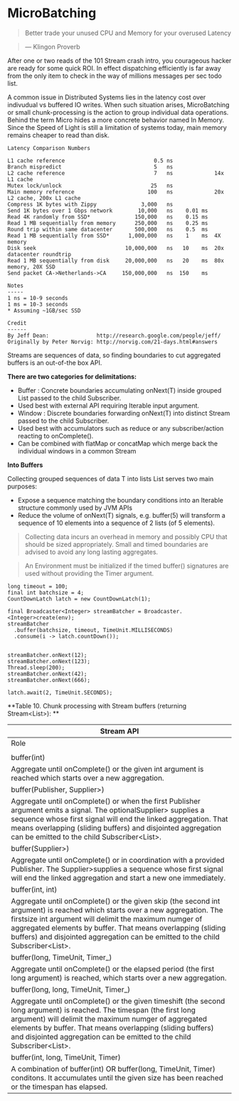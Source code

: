 
# MicroBatching

> Better trade your unused CPU and Memory for your overused Latency

> — Klingon Proverb

After one or two reads of the 101 Stream crash intro, you courageous hacker are ready for some quick ROI. In effect dispatching efficiently is far away from the only item to check in the way of millions messages per sec todo list.

A common issue in Distributed Systems lies in the latency cost over indivudual vs buffered IO writes. When such situation arises, MicroBatching or small chunk-processing is the action to group individual data operations. Behind the term Micro hides a more concrete behavior named In Memory. Since the Speed of Light is still a limitation of systems today, main memory remains cheaper to read than disk.

```
Latency Comparison Numbers

L1 cache reference                            0.5 ns
Branch mispredict                             5   ns
L2 cache reference                            7   ns             14x L1 cache
Mutex lock/unlock                            25   ns
Main memory reference                       100   ns             20x L2 cache, 200x L1 cache
Compress 1K bytes with Zippy              3,000   ns
Send 1K bytes over 1 Gbps network        10,000   ns    0.01 ms
Read 4K randomly from SSD*              150,000   ns    0.15 ms
Read 1 MB sequentially from memory      250,000   ns    0.25 ms
Round trip within same datacenter       500,000   ns    0.5  ms
Read 1 MB sequentially from SSD*      1,000,000   ns    1    ms  4X memory
Disk seek                            10,000,000   ns   10    ms  20x datacenter roundtrip
Read 1 MB sequentially from disk     20,000,000   ns   20    ms  80x memory, 20X SSD
Send packet CA->Netherlands->CA     150,000,000   ns  150    ms

Notes
-----
1 ns = 10-9 seconds
1 ms = 10-3 seconds
* Assuming ~1GB/sec SSD

Credit
------
By Jeff Dean:               http://research.google.com/people/jeff/
Originally by Peter Norvig: http://norvig.com/21-days.html#answers
```

Streams are sequences of data, so finding boundaries to cut aggregated buffers is an out-of-the box API.

**There are two categories for delimitations:**

* Buffer : Concrete boundaries accumulating onNext(T) inside grouped List<T> passed to the child Subscriber.
 * Used best with external API requiring Iterable<T> input argument.
* Window : Discrete boundaries forwarding onNext(T) into distinct Stream<T> passed to the child Subscriber.
 * Used best with accumulators such as reduce or any subscriber/action reacting to onComplete().
 * Can be combined with flatMap or concatMap which merge back the individual windows in a common Stream<T>

**Into Buffers**

Collecting grouped sequences of data T into lists List<T> serves two main purposes:

* Expose a sequence matching the boundary conditions into an Iterable structure commonly used by JVM APIs
* Reduce the volume of onNext(T) signals, e.g. buffer(5) will transform a sequence of 10 elements into a sequence of 2 lists (of 5 elements).

> Collecting data incurs an overhead in memory and possibly CPU that should be sized appropriately. Small and timed boundaries are advised to avoid any long lasting aggregates.

> An Environment must be initialized if the timed buffer() signatures are used without providing the Timer argument.

```
long timeout = 100;
final int batchsize = 4;
CountDownLatch latch = new CountDownLatch(1);

final Broadcaster<Integer> streamBatcher = Broadcaster.<Integer>create(env);
streamBatcher
  .buffer(batchsize, timeout, TimeUnit.MILLISECONDS)
  .consume(i -> latch.countDown());


streamBatcher.onNext(12);
streamBatcher.onNext(123);
Thread.sleep(200);
streamBatcher.onNext(42);
streamBatcher.onNext(666);

latch.await(2, TimeUnit.SECONDS);
```

**Table 10. Chunk processing with Stream buffers (returning Stream<List<T>>):
**

| Stream<T> API |
|---------------|
|	Role	|
|		|
|	buffer(int)	|
|	Aggregate until onComplete() or the given int argument is reached which starts over a new aggregation.	|
|	buffer(Publisher<?>, Supplier<? extends Publisher<?>>)	|
|	Aggregate until onComplete() or when the first Publisher<?> argument emits a signal. The optionalSupplier<? extends Publisher<?>> supplies a sequence whose first signal will end the linked aggregation. That means overlapping (sliding buffers) and disjointed aggregation can be emitted to the child Subscriber<List<T>>.	|
|	buffer(Supplier<? extends Publisher<?>>)	|
|	Aggregate until onComplete() or in coordination with a provided Publisher<?>. The Supplier<? extends Publisher<?>>supplies a sequence whose first signal will end the linked aggregation and start a new one immediately.	|
|	buffer(int, int)	|
|	Aggregate until onComplete() or the given skip (the second int argument) is reached which starts over a new aggregation. The firstsize int argument will delimit the maximum numger of aggregated elements by buffer. That means overlapping (sliding buffers) and disjointed aggregation can be emitted to the child Subscriber<List<T>>.	|
|	buffer(long, TimeUnit, Timer_)	|
|	Aggregate until onComplete() or the elapsed period (the first long argument) is reached, which starts over a new aggregation.	|
|	buffer(long, long, TimeUnit, Timer_)	|
|	Aggregate until onComplete() or the given timeshift (the second long argument) is reached. The timespan (the first long argument) will delimit the maximum numger of aggregated elements by buffer. That means overlapping (sliding buffers) and disjointed aggregation can be emitted to the child Subscriber<List<T>>.	|
|	buffer(int, long, TimeUnit, Timer)	|
|	A combination of buffer(int) OR buffer(long, TimeUnit, Timer) conditons. It accumulates until the given size has been reached or the timespan has elapsed.	|